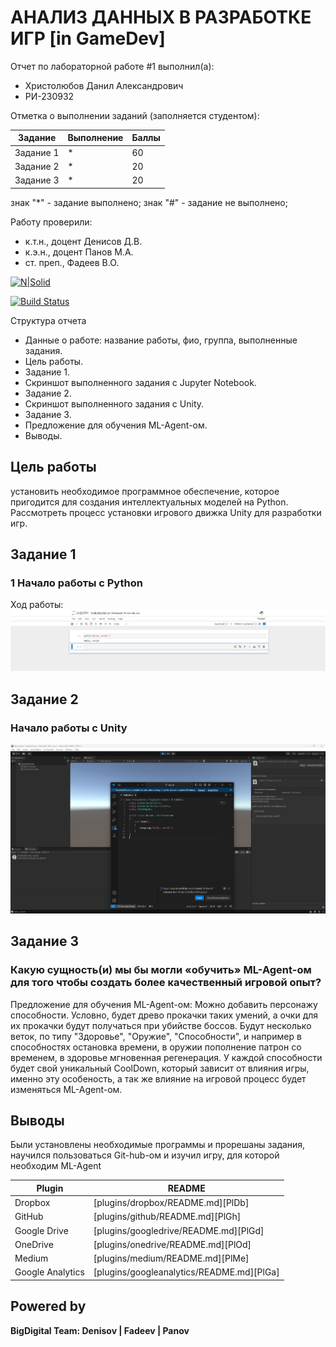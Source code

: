# АНАЛИЗ ДАННЫХ В РАЗРАБОТКЕ ИГР [in GameDev]
Отчет по лабораторной работе #1 выполнил(а):
- Христолюбов Данил Александрович
- РИ-230932

Отметка о выполнении заданий (заполняется студентом):

| Задание | Выполнение | Баллы |
| ------ | ------ | ------ |
| Задание 1 | * | 60 |
| Задание 2 | * | 20 |
| Задание 3 | * | 20 |

знак "*" - задание выполнено; знак "#" - задание не выполнено;

Работу проверили:
- к.т.н., доцент Денисов Д.В.
- к.э.н., доцент Панов М.А.
- ст. преп., Фадеев В.О.

[![N|Solid](https://cldup.com/dTxpPi9lDf.thumb.png)](https://nodesource.com/products/nsolid)

[![Build Status](https://travis-ci.org/joemccann/dillinger.svg?branch=master)](https://travis-ci.org/joemccann/dillinger)

Структура отчета

- Данные о работе: название работы, фио, группа, выполненные задания.
- Цель работы.
- Задание 1.
- Скриншот выполненного задания с Jupyter Notebook.
- Задание 2.
- Скриншот выполненного задания с Unity.
- Задание 3.
- Предложение для обучения ML-Agent-ом.
- Выводы.

## Цель работы
установить необходимое программное обеспечение, которое пригодится для создания интеллектуальных моделей на Python. Рассмотреть процесс установки игрового движка Unity для разработки игр.
## Задание 1
### 1 Начало работы с Python
Ход работы:
![JupyterNotebook](https://github.com/splitxd/bigDigital/blob/main/Jupyter.png)


## Задание 2
### Начало работы с Unity

![Image alt](https://github.com/splitxd/bigDigital/blob/main/Unity.png)

## Задание 3
### Какую сущность(и) мы бы могли «обучить» ML-Agent-ом для того чтобы создать более качественный игровой опыт?

Предложение для обучения ML-Agent-ом: Можно добавить персонажу способности.
Условно, будет древо прокачки таких умений, а очки для их прокачки будут получаться при убийстве боссов.
Будут несколько веток, по типу "Здоровье", "Оружие", "Способности", и например в способностях остановка времени, в оружии 
пополнение патрон со временем, в здоровье мгновенная регенерация.
У каждой способности будет свой уникальный CoolDown, который зависит от влияния игры, именно эту особеность, а так же 
влияние на игровой процесс будет изменяться ML-Agent-ом.

## Выводы

Были установлены необходимые программы и прорешаны задания, научился пользоваться Git-hub-ом и изучил игру, для которой необходим ML-Agent

| Plugin | README |
| ------ | ------ |
| Dropbox | [plugins/dropbox/README.md][PlDb] |
| GitHub | [plugins/github/README.md][PlGh] |
| Google Drive | [plugins/googledrive/README.md][PlGd] |
| OneDrive | [plugins/onedrive/README.md][PlOd] |
| Medium | [plugins/medium/README.md][PlMe] |
| Google Analytics | [plugins/googleanalytics/README.md][PlGa] |

## Powered by

**BigDigital Team: Denisov | Fadeev | Panov**
